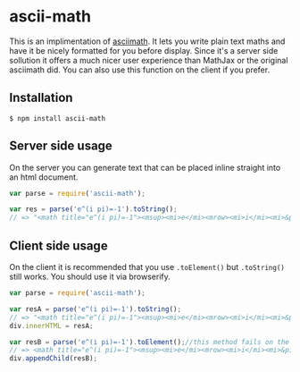 # ascii-math

This is an implimentation of [asciimath](http://www1.chapman.edu/~jipsen/mathml/asciimath.html).  It lets you write plain text maths and have it be nicely formatted for you before display.  Since it's a server side sollution it offers a much nicer user experience than MathJax or the original asciimath did.  You can also use this function on the client if you prefer.

## Installation

    $ npm install ascii-math

## Server side usage

On the server you can generate text that can be placed inline straight into an html document.

```javascript
var parse = require('ascii-math');

var res = parse('e^(i pi)=-1').toString();
// => "<math title="e^(i pi)=-1"><msup><mi>e</mi><mrow><mi>i</mi><mi>&pi;</mi></mrow></msup><mo>=</mo><mo>-</mo><mn>1</mn></math>"
```

## Client side usage

On the client it is recommended that you use `.toElement()` but `.toString()` still works.  You should use it via browserify.

```javascript
var parse = require('ascii-math');

var resA = parse('e^(i pi)=-1').toString();
// => "<math title="e^(i pi)=-1"><msup><mi>e</mi><mrow><mi>i</mi><mi>&pi;</mi></mrow></msup><mo>=</mo><mo>-</mo><mn>1</mn></math>"
div.innerHTML = resA;

var resB = parse('e^(i pi)=-1').toElement();//this method fails on the server
// => <math title="e^(i pi)=-1"><msup><mi>e</mi><mrow><mi>i</mi><mi>&pi;</mi></mrow></msup><mo>=</mo><mo>-</mo><mn>1</mn></math>
div.appendChild(resB);
```